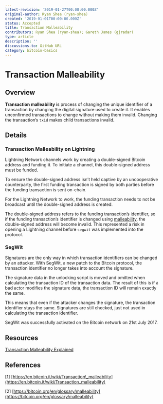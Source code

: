 ```yaml
---
latest-revision: '2019-01-27T00:00:00.000Z'
original-author: Ryan Shea (ryan-shea)
created: '2019-01-01T00:00:00.000Z'
status: Accepted
title: Transaction Malleability
contributors: Ryan Shea (ryan-shea); Gareth James (gjradar)
type: article
description: ''
discussions-to: GitHub URL
category: bitcoin-basics
---
```


# Transaction Malleability

## Overview

**Transaction malleability** is process of changing the unique identifier of a transaction by changing the digital signature used to create it. It enables unconfirmed transactions to change without making them invalid. Changing the transaction’s `txid` makes child transactions invalid.

## Details

### Transaction Malleability on Lightning

Lightning Network channels work by creating a double-signed Bitcoin address and funding it. To initiate a channel, this double-signed address must be funded.

To ensure the double-signed address isn’t held captive by an uncooperative counterparty, the first funding transaction is signed by both parties before the funding transaction is sent on-chain.

For the Lightning Network to work, the funding transaction needs to not be broadcast until the double-signed address is created.

The double-signed address refers to the funding transaction’s identifier, so if the funding transaction’s identifier is changed using [malleability](transaction-malleability.md), the double-signed address will become invalid. This represented a risk in opening a Lightning channel before `segwit` was implemented into the protocol.

### SegWit

Signatures are the only way in which transaction identifiers can be changed by an attacker. With SegWit, a new patch to the Bitcoin protocol, the transaction identifier no longer takes into account the signature.

The signature data in the unlocking script is moved and omitted when calculating the transaction ID of the transaction data. The result of this is if a bad actor modifies the signature data, the transaction ID will remain exactly the same.

This means that even if the attacker changes the signature, the transaction identifier stays the same. Signatures are still checked, just not used in calculating the transaction identifier.

SegWit was successfully activated on the Bitcoin network on 21st July 2017.

## Resources

[Transaction Malleability Explained](https://bitcointechtalk.com/transaction-malleability-explained-b7e240236fc7)

## References

\[1\] [https://en.bitcoin.it/wiki/Transaction\_malleability](https://en.bitcoin.it/wiki/Transaction_malleability)

\[2\] [https://bitcoin.org/en/glossary/malleability](https://bitcoin.org/en/glossary/malleability)


